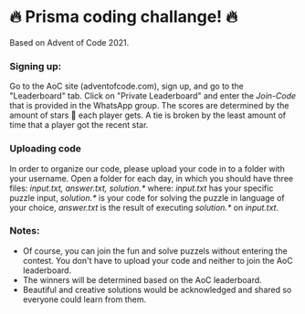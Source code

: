 # 🔥 Prisma coding challange! 🔥
Based on Advent of Code 2021.

### Signing up:
Go to the AoC site (adventofcode.com), sign up, and go to the "Leaderboard" tab. Click on "Private Leaderboard" and enter the _Join-Code_ that is provided in the WhatsApp group.
The scores are determined by the amount of stars 🌟 each player gets. A tie is broken by the least amount of time that a player got the recent star.

### Uploading code
In order to organize our code, please upload your code in to a folder with your username. Open a folder for each day, in which you should have three files:
_input.txt, answer.txt, solution.*_ where: _input.txt_ has your specific puzzle input, _solution.*_ is your code for solving the puzzle in language of your choice, _answer.txt_ is the result of executing _solution.*_ on _input.txt_. 

### Notes:

* Of course, you can join the fun and solve puzzels without entering the contest. You don't have to upload your code and neither to join the AoC leaderboard.
* The winners will be determined based on the AoC leaderboard.
* Beautiful and creative solutions would be acknowledged and shared so everyone could learn from them. 
